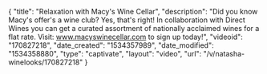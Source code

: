 {
    "title": "Relaxation with Macy's Wine Cellar",
    "description": "Did you know Macy's offer's a wine club? Yes, that's right! In collaboration with Direct Wines you can get a curated assortment of nationally acclaimed wines for a flat rate. Visit: www.macyswinecellar.com to sign up today!",
    "videoid": "170827218",
    "date_created": "1534357989",
    "date_modified": "1534358880",
    "type": "captivate",
    "layout": "video",
    "url": "\/v\/natasha-winelooks\/170827218"
}